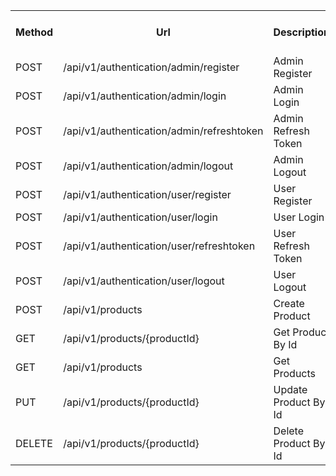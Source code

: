 <table style="width:100%">
  <tr>
      <th>Method</th>
      <th>Url</th>
      <th>Description</th>
      <th>Request Body</th>
      <th>Header</th>
      <th>Valid Path Variable</th>
      <th>No Path Variable</th>
  </tr>
  <tr>
      <td>POST</td>
      <td>/api/v1/authentication/admin/register</td>
      <td>Admin Register</td>
      <td>AdminRegisterRequest</td>
      <td></td>
      <td></td>
      <td></td>
  <tr>
  <tr>
      <td>POST</td>
      <td>/api/v1/authentication/admin/login</td>
      <td>Admin Login</td>
      <td>LoginRequest</td>
      <td></td>
      <td></td>
      <td></td>
  <tr>
  <tr>
      <td>POST</td>
      <td>/api/v1/authentication/admin/refreshtoken</td>
      <td>Admin Refresh Token</td>
      <td>TokenRefreshRequest</td>
      <td></td>
      <td></td>
      <td></td>
  <tr>
  <tr>
      <td>POST</td>
      <td>/api/v1/authentication/admin/logout</td>
      <td>Admin Logout</td>
      <td>TokenInvalidateRequest</td>
      <td></td>
      <td></td>
      <td></td>
  <tr>
  <tr>
      <td>POST</td>
      <td>/api/v1/authentication/user/register</td>
      <td>User Register</td>
      <td>UserRegisterRequest</td>
      <td></td>
      <td></td>
      <td></td>
  <tr>
  <tr>
      <td>POST</td>
      <td>/api/v1/authentication/user/login</td>
      <td>User Login</td>
      <td>LoginRequest</td>
      <td></td>
      <td></td>
      <td></td>
  <tr>
  <tr>
      <td>POST</td>
      <td>/api/v1/authentication/user/refreshtoken</td>
      <td>User Refresh Token</td>
      <td>TokenRefreshRequest</td>
      <td></td>
      <td></td>
      <td></td>
  <tr>
  <tr>
      <td>POST</td>
      <td>/api/v1/authentication/user/logout</td>
      <td>User Logout</td>
      <td>TokenInvalidateRequest</td>
      <td></td>
      <td></td>
      <td></td>
  <tr>
  <tr>
      <td>POST</td>
      <td>/api/v1/products</td>
      <td>Create Product</td>
      <td>ProductCreateRequest</td>
      <td></td>
      <td></td>
      <td></td>
  <tr>
  <tr>
      <td>GET</td>
      <td>/api/v1/products/{productId}</td>
      <td>Get Product By Id</td>
      <td></td>
      <td></td>
      <td>ProductId</td>
      <td></td>
  <tr>
  <tr>
      <td>GET</td>
      <td>/api/v1/products</td>
      <td>Get Products</td>
      <td>ProductPagingRequest</td>
      <td></td>
      <td></td>
      <td></td>
  <tr>
  <tr>
      <td>PUT</td>
      <td>/api/v1/products/{productId}</td>
      <td>Update Product By Id</td>
      <td>ProductUpdateRequest</td>
      <td></td>
      <td>ProductId</td>
      <td></td>
  <tr>
  <tr>
      <td>DELETE</td>
      <td>/api/v1/products/{productId}</td>
      <td>Delete Product By Id</td>
      <td></td>
      <td></td>
      <td>ProductId</td>
      <td></td>
  <tr>
</table>
